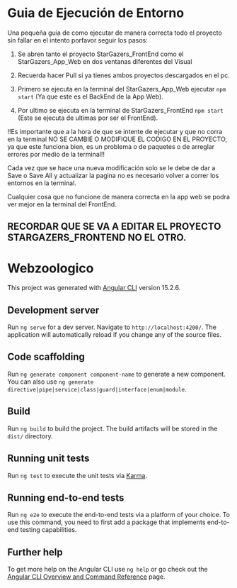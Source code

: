 # Guia de Ejecución de Entorno

Una pequeña guia de como ejecutar de manera correcta todo el proyecto sin fallar en el intento porfavor seguir los pasos:

1. Se abren tanto el proyecto StarGazers_FrontEnd como el StarGazers_App_Web en dos ventanas diferentes del Visual

2. Recuerda hacer Pull si ya tienes ambos proyectos descargados en el pc.

3. Primero se ejecuta en la terminal del StarGazers_App_Web ejecutar `npm start` (Ya que este es el BackEnd de la App Web).

4. Por ultimo se ejecuta en la terminal de StarGazers_FrontEnd `npm start` (Este se ejecuta de ultimas por ser el FrontEnd).

!!Es importante que a la hora de que se intente de ejecutar y que no corra en la terminal NO SE CAMBIE O MODIFIQUE EL CODIGO EN EL PROYECTO, ya que este funciona bien, es un problema o de paquetes o de arreglar errores por medio de la terminal!!

Cada vez que se hace una nueva modificación solo se le debe de dar a Save o Save All y actualizar la pagina no es necesario volver a correr los entornos en la terminal.

Cualquier cosa que no funcione de manera correcta en la app web se podra ver mejor en la terminal del FrontEnd.

## RECORDAR QUE SE VA A EDITAR EL PROYECTO STARGAZERS_FRONTEND NO EL OTRO.


# Webzoologico

This project was generated with [Angular CLI](https://github.com/angular/angular-cli) version 15.2.6.

## Development server

Run `ng serve` for a dev server. Navigate to `http://localhost:4200/`. The application will automatically reload if you change any of the source files.

## Code scaffolding

Run `ng generate component component-name` to generate a new component. You can also use `ng generate directive|pipe|service|class|guard|interface|enum|module`.

## Build

Run `ng build` to build the project. The build artifacts will be stored in the `dist/` directory.

## Running unit tests

Run `ng test` to execute the unit tests via [Karma](https://karma-runner.github.io).

## Running end-to-end tests

Run `ng e2e` to execute the end-to-end tests via a platform of your choice. To use this command, you need to first add a package that implements end-to-end testing capabilities.

## Further help

To get more help on the Angular CLI use `ng help` or go check out the [Angular CLI Overview and Command Reference](https://angular.io/cli) page.
